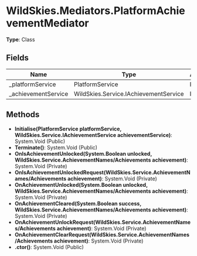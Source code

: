 ﻿# WildSkies.Mediators.PlatformAchievementMediator

**Type**: Class

## Fields

| Name | Type | Access |
|------|------|--------|
| _platformService | PlatformService | Private |
| _achievementService | WildSkies.Service.IAchievementService | Private |

## Methods

- **Initialise(PlatformService platformService, WildSkies.Service.IAchievementService achievementService)**: System.Void (Public)
- **Terminate()**: System.Void (Public)
- **OnIsAchievementUnlocked(System.Boolean unlocked, WildSkies.Service.AchievementNames/Achievements achievement)**: System.Void (Private)
- **OnIsAchievementUnlockedRequest(WildSkies.Service.AchievementNames/Achievements achievement)**: System.Void (Private)
- **OnAchievementUnlocked(System.Boolean unlocked, WildSkies.Service.AchievementNames/Achievements achievement)**: System.Void (Private)
- **OnAchievementCleared(System.Boolean success, WildSkies.Service.AchievementNames/Achievements achievement)**: System.Void (Private)
- **OnAchievementUnlockRequest(WildSkies.Service.AchievementNames/Achievements achievement)**: System.Void (Private)
- **OnAchievementClearRequest(WildSkies.Service.AchievementNames/Achievements achievement)**: System.Void (Private)
- **.ctor()**: System.Void (Public)

